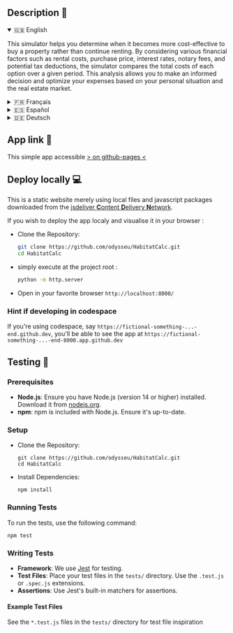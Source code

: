 ## Description 🤔

<details open>
  <summary>🇬🇧 English</summary>
  
  This simulator helps you determine when it becomes more cost-effective to buy a property rather than continue renting. By considering various financial factors such as rental costs, purchase price, interest rates, notary fees, and potential tax deductions, the simulator compares the total costs of each option over a given period. This analysis allows you to make an informed decision and optimize your expenses based on your personal situation and the real estate market.

</details>

<details>
  <summary>🇫‍🇷 Français</summary>
  
  Ce simulateur vous aide à déterminer à quel moment il devient plus avantageux d'acheter un logement plutôt que de continuer à le louer. En prenant en compte divers facteurs financiers tels que le coût de la location, le prix d'achat, les taux d'intérêt, les frais de notaire, et les éventuelles déductions fiscales, le simulateur compare les coûts totaux de chaque option sur une période donnée. Grâce à cette analyse, vous pouvez faire un choix éclairé et optimiser vos dépenses en fonction de votre situation personnelle et du marché immobilier.

</details>

<details>
  <summary>🇪🇸 Español</summary>
  
  Este simulador le ayuda a determinar cuándo es más ventajoso comprar una propiedad en lugar de continuar alquilándola. Al considerar diversos factores financieros como los costos de alquiler, el precio de compra, las tasas de interés, los gastos notariales y las posibles deducciones fiscales, el simulador compara los costos totales de cada opción durante un período determinado. Gracias a este análisis, puede tomar una decisión informada y optimizar sus gastos según su situación personal y el mercado inmobiliario.

</details>

<details>
  <summary>🇩🇪 Deutsch</summary>
  
  Dieser Simulator hilft Ihnen festzustellen, wann es vorteilhafter ist, eine Immobilie zu kaufen, anstatt weiterhin zu mieten. Unter Berücksichtigung verschiedener finanzieller Faktoren wie Mietkosten, Kaufpreis, Zinssätze, Notargebühren und mögliche Steuerabzüge vergleicht der Simulator die Gesamtkosten jeder Option über einen bestimmten Zeitraum. Mit dieser Analyse können Sie eine fundierte Entscheidung treffen und Ihre Ausgaben basierend auf Ihrer persönlichen Situation und dem Immobilienmarkt optimieren.

</details>

## App link 🚀

This simple app accessible [> on github-pages <](https://odysseu.github.io/HabitatCalc/)

## Deploy locally 💻

This is a static website merely using local files and javascript packages downloaded from the [jsdeliver **C**ontent **D**elivery **N**etwork](https://cdn.jsdelivr.net).

If you wish to deploy the app localy and visualise it in your browser :

- Clone the Repository:

  ```sh
  git clone https://github.com/odysseu/HabitatCalc.git
  cd HabitatCalc
  ```

- simply execute at the project root :

  ```sh
  python -m http.server
  ```
- Open in your favorite browser `http://localhost:8000/`

### Hint if developing in codespace

If you're using codespace, say `https://fictional-something-...-end.github.dev`, you'll be able to see the app at `https://fictional-something-...-end-8000.app.github.dev`

## Testing 🧪

### Prerequisites

- **Node.js**: Ensure you have Node.js (version 14 or higher) installed. Download it from [nodejs.org](https://nodejs.org).
- **npm**: npm is included with Node.js. Ensure it's up-to-date.

### Setup

- Clone the Repository:

  ```
  git clone https://github.com/odysseu/HabitatCalc.git
  cd HabitatCalc
  ```

- Install Dependencies:

  ```
  npm install
  ```

### Running Tests

To run the tests, use the following command:

```
npm test
```

### Writing Tests

- **Framework**: We use [Jest](https://jestjs.io) for testing.
- **Test Files**: Place your test files in the `tests/` directory. Use the `.test.js` or `.spec.js` extensions.
- **Assertions**: Use Jest's built-in matchers for assertions.

#### Example Test Files

See the `*.test.js` files in the `tests/` directory for test file inspiration
